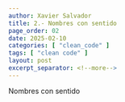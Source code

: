 ```yaml
---
author: Xavier Salvador
title: 2.- Nombres con sentido
page_order: 02
date: 2025-02-10
categories: [ "clean_code" ]
tags: [ "clean code" ]
layout: post
excerpt_separator: <!--more-->
---
```


Nombres con sentido